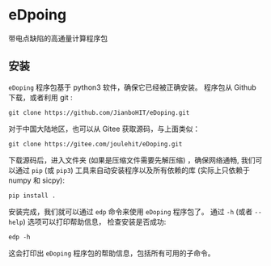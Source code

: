 # eDpoing

带电点缺陷的高通量计算程序包

## 安装

`eDoping` 程序包基于 python3 软件，确保它已经被正确安装。
程序包从 Github 下载，或者利用 git :

```
git clone https://github.com/JianboHIT/eDoping.git
```

对于中国大陆地区，也可以从 Gitee 获取源码，与上面类似：

```
git clone https://gitee.com/joulehit/eDoping.git
```

下载源码后，进入文件夹 (如果是压缩文件需要先解压缩) ，确保网络通畅,
我们可以通过 `pip` (或 `pip3`) 工具来自动安装程序以及所有依赖的库
(实际上只依赖于 numpy 和 sicpy):

```
pip install .
```

安装完成，我们就可以通过 `edp` 命令来使用 `eDoping` 程序包了。
通过 `-h` (或者 `--help`) 选项可以打印帮助信息，
检查安装是否成功:

```
edp -h
```

这会打印出 `eDoping` 程序包的帮助信息，包括所有可用的子命令。
